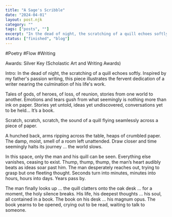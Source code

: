 ```yaml
---
title: "A Sage's Scribble"
date: "2024-04-01"
layout: post.njk
category: ""
tags: ["posts", ""]
excerpt: "In the dead of night, the scratching of a quill echoes softly."
status: ["finished", "blog"]
---
```


#Poetry #Flow #Writing

Awards: Silver Key (Scholastic Art and Writing Awards)  
  
Intro: In the dead of night, the scratching of a quill echoes softly. Inspired by my father's passion writing, this piece illustrates the fervent dedication of a writer nearing the culmination of his life's work.

Tales of gods, of heroes, of loss, of reunion, stories from one world to another. Emotions and tears gush from what seemingly is nothing more than ink on paper. Stories yet untold, ideas yet undiscovered, conversations yet to be held… It’s a book.

Scratch, scratch, scratch, the sound of a quill flying seamlessly across a piece of paper.

A hunched back, arms ripping across the table, heaps of crumbled paper. The damp, moist, smell of a room left unattended. Draw closer and time seemingly halts its journey … the world slows.

In this space, only the man and his quill can be seen. Everything else vanishes, ceasing to exist. Thump, thump, thump, the man’s heart audibly beats as ideas soar past him. The man desperately reaches out, trying to grasp but one fleeting thought. Seconds turn into minutes, minutes into hours, hours into days. Years pass by.

The man finally looks up … the quill clatters onto the oak desk … for a moment, the holy silence breaks. His life, his deepest thoughts … his soul, all contained in a book. The book on his desk … his magnum opus. The book yearns to be opened, crying out to be read, waiting to talk to someone.